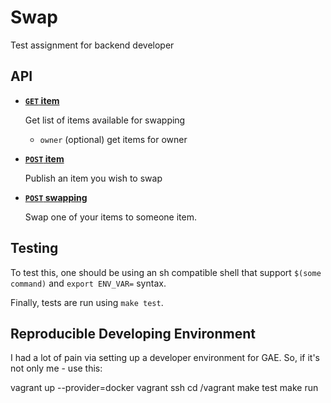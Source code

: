 # Swap

Test assignment for backend developer

API
---

- **[<code>GET</code> item](#api)**

  Get list of items available for swapping 
    - `owner` (optional) get items for owner

- **[<code>POST</code> item](#api)**

  Publish an item you wish to swap 

- **[<code>POST</code> swapping](#api)**

  Swap one of your items to someone item. 


Testing
-------

To test this, one should be using an sh compatible shell that support
`$(some command)` and `export ENV_VAR=` syntax.

Finally, tests are run using `make test`.


Reproducible Developing Environment
-----------------------------------

I had a lot of pain via setting up a developer environment for GAE. So, if it's not only me - use this:

vagrant up --provider=docker
vagrant ssh
cd /vagrant
make test
make run
